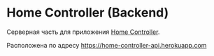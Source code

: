 # Home Controller (Backend)

Серверная часть для приложения <a href="https://github.com/andreydem0505/HomeController">Home Controller</a>.

Расположена по адресу https://home-controller-api.herokuapp.com
